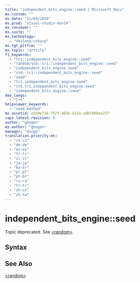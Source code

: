 ```yaml
---
title: "independent_bits_engine::seed | Microsoft Docs"
ms.custom: ""
ms.date: "11/04/2016"
ms.prod: "visual-studio-dev14"
ms.reviewer: ""
ms.suite: ""
ms.technology: 
  - "devlang-csharp"
ms.tgt_pltfrm: ""
ms.topic: "article"
f1_keywords: 
  - "tr1::independent_bits_engine::seed"
  - "random/std::tr1::independent_bits_engine::seed"
  - "independent_bits_engine.seed"
  - "std::tr1::independent_bits_engine::seed"
  - "seed"
  - "tr1.independent_bits_engine.seed"
  - "std.tr1.independent_bits_engine.seed"
  - "independent_bits_engine::seed"
dev_langs: 
  - "C++"
helpviewer_keywords: 
  - "seed method"
ms.assetid: e550e736-792f-469e-b15e-edbf886ee257
caps.latest.revision: 8
author: "ghogen"
ms.author: "ghogen"
manager: "douge"
translation.priority.mt: 
  - "cs-cz"
  - "de-de"
  - "es-es"
  - "fr-fr"
  - "it-it"
  - "ja-jp"
  - "ko-kr"
  - "pl-pl"
  - "pt-br"
  - "ru-ru"
  - "tr-tr"
  - "zh-cn"
  - "zh-tw"
---
```

# independent_bits_engine::seed
Topic deprecated. See [\<random>](../Topic/%3Crandom%3E.md).  
  
## Syntax  
  
## See Also  
 [\<random>](../Topic/%3Crandom%3E.md)